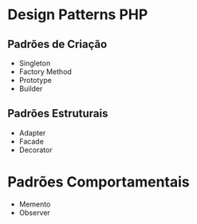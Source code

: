 # Design Patterns PHP

## Padrões de Criação
- Singleton
- Factory Method
- Prototype
- Builder

## Padrões Estruturais
- Adapter
- Facade
- Decorator

# Padrões Comportamentais
- Memento
- Observer